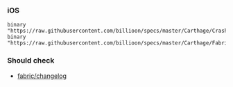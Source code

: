### iOS

```
binary "https://raw.githubusercontent.com/billioon/specs/master/Carthage/Crashlytics.json"
binary "https://raw.githubusercontent.com/billioon/specs/master/Carthage/Fabric.json"
```

### Should check
- [fabric/changelog](https://docs.fabric.io/apple/changelog.html)
